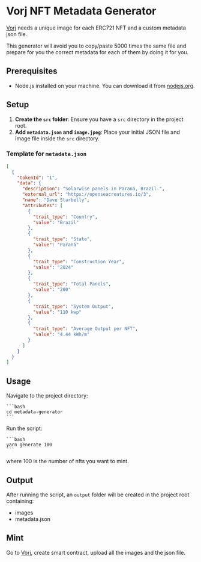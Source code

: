 # Vorj NFT Metadata Generator

[Vorj](https://vorj.app/dashboard) needs a unique image for each ERC721 NFT and a custom metadata json file. 

This generator will avoid you to copy/paste 5000 times the same file and prepare for you the correct metadata for each of them by doing it for you.

## Prerequisites

- Node.js installed on your machine. You can download it from [nodejs.org](https://nodejs.org/).

## Setup

1. **Create the `src` folder**: Ensure you have a `src` directory in the project root.
2. **Add `metadata.json` and `image.jpeg`**: Place your initial JSON file and image file inside the `src` directory.

### Template for `metadata.json`

```json
[
  {
    "tokenId": "1",
    "data": {
      "description": "Solarwise panels in Paraná, Brazil.",
      "external_url": "https://openseacreatures.io/3",
      "name": "Dave Starbelly",
      "attributes": [
        {
          "trait_type": "Country",
          "value": "Brazil"
        },
        {
          "trait_type": "State",
          "value": "Paraná"
        },
        {
          "trait_type": "Construction Year",
          "value": "2024"
        },
        {
          "trait_type": "Total Panels",
          "value": "200"
        },
        {
          "trait_type": "System Output",
          "value": "110 kwp"
        },
        {
          "trait_type": "Average Output per NFT",
          "value": "4.44 kWh/m"
        }
      ]
    }
  }
]
```

## Usage

Navigate to the project directory:

    ```bash
    cd metadata-generator
    ```

Run the script:

    ```bash
    yarn generate 100
    ```
where 100 is the number of nfts you want to mint.

## Output

After running the script, an `output` folder will be created in the project root containing:

- images
- metadata.json

## Mint

Go to [Vorj](https://vorj.app/dashboard), create smart contract, upload all the images and the json file.




